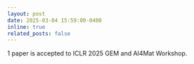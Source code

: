 ```yaml
---
layout: post
date: 2025-03-04 15:59:00-0400
inline: true
related_posts: false
---
```


1 paper is accepted to ICLR 2025 GEM and AI4Mat Workshop.
